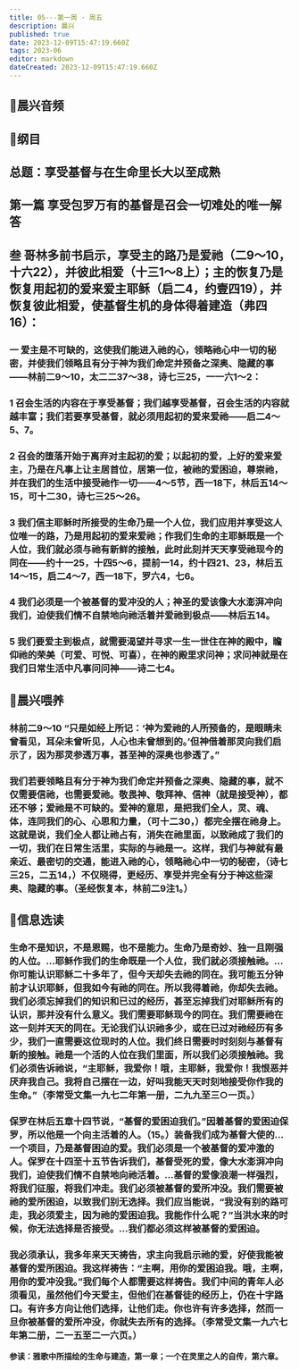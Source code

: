 ```yaml
---
title: 05---第一周 · 周五
description: 晨兴
published: true
date: 2023-12-09T15:47:19.660Z
tags: 2023-06
editor: markdown
dateCreated: 2023-12-09T15:47:19.660Z
---
```


## 🎵晨兴音频

## 📖纲目

## **总题：享受基督与在生命里长大以至成熟**

## **第一篇 享受包罗万有的基督是召会一切难处的唯一解答**

## **叁 哥林多前书启示，享受主的路乃是爱祂（二9～10，十六22），并彼此相爱（十三1～8上）；主的恢复乃是恢复用起初的爱来爱主耶稣（启二4，约壹四19），并恢复彼此相爱，使基督生机的身体得着建造（弗四16）：**

### **一 爱主是不可缺的，这使我们能进入祂的心，领略祂心中一切的秘密，并使我们领略且有分于神为我们命定并预备之深奥、隐藏的事——林前二9～10，太二二37～38，诗七三25，一一六1～2：**

### **1 召会生活的内容在于享受基督；我们越享受基督，召会生活的内容就越丰富；我们若要享受基督，就必须用起初的爱来爱祂——启二4～5、7。**

### **2 召会的堕落开始于离弃对主起初的爱；以起初的爱，上好的爱来爱主，乃是在凡事上让主居首位，居第一位，被祂的爱困迫，尊崇祂，并在我们的生活中接受祂作一切——4～5节，西一18下，林后五14～15，可十二30，诗七三25～26。**

### **3 我们信主耶稣时所接受的生命乃是一个人位，我们应用并享受这人位唯一的路，乃是用起初的爱来爱祂；作我们生命的主耶稣既是一个人位，我们就必须与祂有新鲜的接触，此时此刻并天天享受祂现今的同在——约十一25，十四5～6，提前一14，约十四21、23，林后五14～15，启二4～7，西一18下，罗六4，七6。**

### **4 我们必须是一个被基督的爱冲没的人；神圣的爱该像大水澎湃冲向我们，迫使我们情不自禁地向祂活着并爱祂到极点——林后五14。**

### **5 我们要爱主到极点，就需要渴望并寻求一生一世住在神的殿中，瞻仰祂的荣美（可爱、可悦、可喜），在神的殿里求问神；求问神就是在我们日常生活中凡事问问神——诗二七4。**

## 📖晨兴喂养

### 林前二9～10   “只是如经上所记：‘神为爱祂的人所预备的，是眼睛未曾看见，耳朵未曾听见，人心也未曾想到的。’但神借着那灵向我们启示了，因为那灵参透万事，甚至神的深奥也参透了。”

### 我们若要领略且有分于神为我们命定并预备之深奥、隐藏的事，就不仅需要信祂，也需要爱祂。敬畏神、敬拜神、信神（就是接受神），都还不够；爱祂是不可缺的。爱神的意思，是把我们全人，灵、魂、体，连同我们的心、心思和力量，（可十二30，）都完全摆在祂身上。这就是说，我们全人都让祂占有，消失在祂里面，以致祂成了我们的一切，我们在日常生活里，实际的与祂是一。这样，我们与神就有最亲近、最密切的交通，能进入祂的心，领略祂心中一切的秘密，（诗七三25，二五14，）不仅晓得，更经历、享受并完全有分于神这些深奥、隐藏的事。（圣经恢复本，林前二9注1。）

## 📖信息选读

### 生命不是知识，不是恩赐，也不是能力。生命乃是奇妙、独一且刚强的人位。…耶稣作我们的生命既是一个人位，我们就必须接触祂。…你可能认识耶稣二十多年了，但今天却失去祂的同在。我可能五分钟前才认识耶稣，但我如今有祂的同在。所以我得着祂，你却失去祂。我们必须忘掉我们的知识和已过的经历，甚至忘掉我们对耶稣所有的认识，那并没有什么意义。我们需要耶稣现今的同在。我们需要祂在这一刻并天天的同在。无论我们认识祂多少，或在已过对祂经历有多少，我们一直需要这位现时的人位。我们终日需要时时刻刻与基督有新的接触。祂是一个活的人位在我们里面，所以我们必须接触祂。我们必须告诉祂说，“主耶稣，我爱你！哦，主耶稣，我爱你！我恨恶并厌弃我自己。我将自己摆在一边，好叫我能天天时刻地接受你作我的生命。”（李常受文集一九七二年第一册，二九九至三○一页。）

### 保罗在林后五章十四节说，“基督的爱困迫我们。”因着基督的爱困迫保罗，所以他是一个向主活着的人。（15。）装备我们成为基督大使的…一个项目，乃是基督困迫的爱。我们必须是一个被基督的爱冲激的人。保罗在十四至十五节告诉我们，基督受死的爱，像大水澎湃冲向我们，迫使我们情不自禁地向祂活着。…基督的爱像浪潮一样强烈，将我们征服，将我们冲走。我们必须被基督的爱所冲没。我们需要被祂的爱所困迫，以致我们别无选择。我们应当能说，“我没有别的路可走，我必须爱主，因为祂的爱困迫我。我能作什么呢？”当洪水来的时候，你无法选择是否接受。…我们都必须这样被基督的爱困迫。

### 我必须承认，我多年来天天祷告，求主向我启示祂的爱，好使我能被基督的爱所困迫。我这样祷告：“主啊，用你的爱困迫我。哦，主啊，用你的爱冲没我。”我们每个人都需要这样祷告。我们中间的青年人必须看见，虽然他们今天爱主，但他们在基督徒的经历上，仍在十字路口。有许多方向让他们选择，让他们走。你也许有许多选择，然而一旦你被基督的爱所冲没，你就失去所有的选择。（李常受文集一九六七年第二册，二一五至二一六页。）

**参读：雅歌中所描绘的生命与建造，第一章；一个在灵里之人的自传，第六章。**